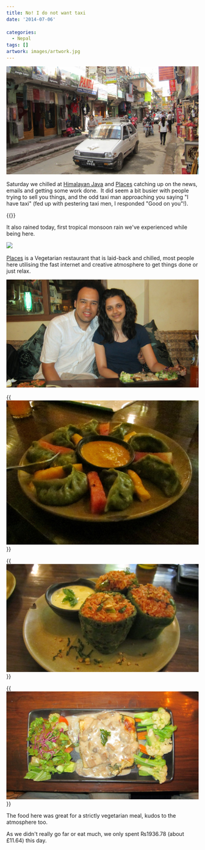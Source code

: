 ```yaml
---
title: No! I do not want taxi
date: '2014-07-06'

categories:
  - Nepal
tags: []
artwork: images/artwork.jpg
---
```


![](images/Kathmandu-Taxi-1024x575.jpg)

Saturday we chilled at [Himalayan Java](https://www.tripadvisor.co.uk/Restaurant_Review-g293890-d1846797-Reviews-Himalayan_Java_Coffee-Kathmandu_Kathmandu_Valley_Bagmati_Zone_Central_Region.html "Himalayan Java on TripAdvisor") and [Places](https://www.tripadvisor.co.uk/Restaurant_Review-g293890-d4283853-Reviews-Places_Restaurant_Bar-Kathmandu_Kathmandu_Valley_Bagmati_Zone_Central_Region.html "Places on Trip Advisor") catching up on the news, emails and getting some work done.  It did seem a bit busier with people trying to sell you things, and the odd taxi man approaching you saying "I have taxi" (fed up with pestering taxi men, I responded "Good on you"!).

{{<youtube iVyyvWr-jbk>}}

It also rained today, first tropical monsoon rain we've experienced while being here.

![](images/it-rained.gif)

[Places](https://www.tripadvisor.co.uk/Restaurant_Review-g293890-d4283853-Reviews-Places_Restaurant_Bar-Kathmandu_Kathmandu_Valley_Bagmati_Zone_Central_Region.html "Places on Trip Advisor") is a Vegetarian restaurant that is laid-back and chilled, most people here utilising the fast internet and creative atmosphere to get things done or just relax.

![IMG_1982](images/IMG_1982-1024x575.jpg)

{{<img src="images/Pesto-MoMos-1024x768.jpg" title="Vegetarian Pesto Dough MoMo's">}}

{{<img src="images/Biber-Dolmasi-1024x575.jpg" title="Biber Dolmasi (Stuffed Peppers)">}}

{{<img src="images/Taste-Platter-1024x575.jpg" title="Taste Platter - Spinach Pie, Baked Potato Tortilla, Steamed Vegetable Salad">}}

The food here was great for a strictly vegetarian meal, kudos to the atmosphere too.

As we didn't really go far or eat much, we only spent ₨1936.78 (about £11.64) this day.
